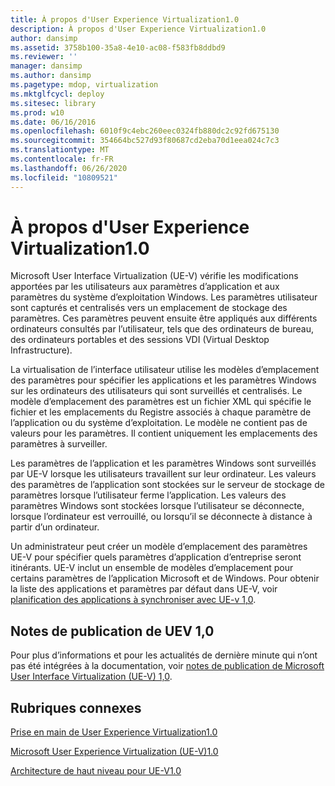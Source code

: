 ```yaml
---
title: À propos d'User Experience Virtualization1.0
description: À propos d'User Experience Virtualization1.0
author: dansimp
ms.assetid: 3758b100-35a8-4e10-ac08-f583fb8ddbd9
ms.reviewer: ''
manager: dansimp
ms.author: dansimp
ms.pagetype: mdop, virtualization
ms.mktglfcycl: deploy
ms.sitesec: library
ms.prod: w10
ms.date: 06/16/2016
ms.openlocfilehash: 6010f9c4ebc260eec0324fb880dc2c92fd675130
ms.sourcegitcommit: 354664bc527d93f80687cd2eba70d1eea024c7c3
ms.translationtype: MT
ms.contentlocale: fr-FR
ms.lasthandoff: 06/26/2020
ms.locfileid: "10809521"
---
```

# À propos d'User Experience Virtualization1.0


Microsoft User Interface Virtualization (UE-V) vérifie les modifications apportées par les utilisateurs aux paramètres d’application et aux paramètres du système d’exploitation Windows. Les paramètres utilisateur sont capturés et centralisés vers un emplacement de stockage des paramètres. Ces paramètres peuvent ensuite être appliqués aux différents ordinateurs consultés par l’utilisateur, tels que des ordinateurs de bureau, des ordinateurs portables et des sessions VDI (Virtual Desktop Infrastructure).

La virtualisation de l’interface utilisateur utilise les modèles d’emplacement des paramètres pour spécifier les applications et les paramètres Windows sur les ordinateurs des utilisateurs qui sont surveillés et centralisés. Le modèle d’emplacement des paramètres est un fichier XML qui spécifie le fichier et les emplacements du Registre associés à chaque paramètre de l’application ou du système d’exploitation. Le modèle ne contient pas de valeurs pour les paramètres. Il contient uniquement les emplacements des paramètres à surveiller.

Les paramètres de l’application et les paramètres Windows sont surveillés par UE-V lorsque les utilisateurs travaillent sur leur ordinateur. Les valeurs des paramètres de l’application sont stockées sur le serveur de stockage de paramètres lorsque l’utilisateur ferme l’application. Les valeurs des paramètres Windows sont stockées lorsque l’utilisateur se déconnecte, lorsque l’ordinateur est verrouillé, ou lorsqu’il se déconnecte à distance à partir d’un ordinateur.

Un administrateur peut créer un modèle d’emplacement des paramètres UE-V pour spécifier quels paramètres d’application d’entreprise seront itinérants. UE-V inclut un ensemble de modèles d’emplacement pour certains paramètres de l’application Microsoft et de Windows. Pour obtenir la liste des applications et paramètres par défaut dans UE-V, voir [planification des applications à synchroniser avec UE-v 1,0](planning-which-applications-to-synchronize-with-ue-v-10.md).

## Notes de publication de UEV 1,0


Pour plus d’informations et pour les actualités de dernière minute qui n’ont pas été intégrées à la documentation, voir [notes de publication de Microsoft User Interface Virtualization (UE-V) 1,0](microsoft-user-experience-virtualization--ue-v--10-release-notes.md).

## Rubriques connexes


[Prise en main de User Experience Virtualization1.0](getting-started-with-user-experience-virtualization-10.md)

[Microsoft User Experience Virtualization (UE-V)1.0](index.md)

[Architecture de haut niveau pour UE-V1.0](high-level-architecture-for-ue-v-10.md)

 

 





